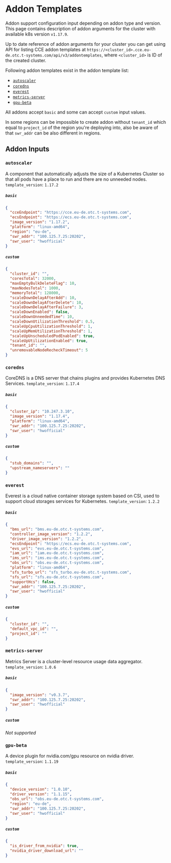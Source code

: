 # Addon Templates

Addon support configuration input depending on addon type and version. This page contains description of addon arguments
for the cluster with available k8s version `v1.17.9`.

Up to date reference of addon arguments for your cluster you can get using API for listing CCE addon templates
at `https://<cluster_id>.cce.eu-de.otc.t-systems.com/api/v3/addontemplates`, where `<cluster_id>` is ID of the created
cluster.

Following addon templates exist in the addon template list:

- [`autoscaler`](#autoscaler)
- [`coredns`](#coredns)
- [`everest`](#everest)
- [`metrics-server`](#metrics-server)
- [`gpu-beta`](#gpu-beta)

All addons accept `basic` and some can accept `custom` input values.

In some regions can be impossible to create addon without `tenant_id` which equal to `project_id` of the region you're deploying into,
also be aware of that `swr_addr` can be also different in regions.

## Addon Inputs

### `autoscaler`

A component that automatically adjusts the size of a Kubernetes Cluster so that all pods have a place to run and there
are no unneeded nodes.
`template_version`: `1.17.2`

##### `basic`

```json
{
  "cceEndpoint": "https://cce.eu-de.otc.t-systems.com",
  "ecsEndpoint": "https://ecs.eu-de.otc.t-systems.com",
  "image_version": "1.17.2",
  "platform": "linux-amd64",
  "region": "eu-de",
  "swr_addr": "100.125.7.25:20202",
  "swr_user": "hwofficial"
}
```

##### `custom`

```json
{
  "cluster_id": "",
  "coresTotal": 32000,
  "maxEmptyBulkDeleteFlag": 10,
  "maxNodesTotal": 1000,
  "memoryTotal": 128000,
  "scaleDownDelayAfterAdd": 10,
  "scaleDownDelayAfterDelete": 10,
  "scaleDownDelayAfterFailure": 3,
  "scaleDownEnabled": false,
  "scaleDownUnneededTime": 10,
  "scaleDownUtilizationThreshold": 0.5,
  "scaleUpCpuUtilizationThreshold": 1,
  "scaleUpMemUtilizationThreshold": 1,
  "scaleUpUnscheduledPodEnabled": true,
  "scaleUpUtilizationEnabled": true,
  "tenant_id": "",
  "unremovableNodeRecheckTimeout": 5
}
```

### `coredns`

CoreDNS is a DNS server that chains plugins and provides Kubernetes DNS Services.
`template_version`: `1.17.4`

##### `basic`

```json
{
  "cluster_ip": "10.247.3.10",
  "image_version": "1.17.4",
  "platform": "linux-amd64",
  "swr_addr": "100.125.7.25:20202",
  "swr_user": "hwofficial"
}
```

##### `custom`

```json
{
  "stub_domains": "",
  "upstream_nameservers": ""
}
```

### `everest`

Everest is a cloud native container storage system based on CSI, used to support cloud storages services for Kubernetes.
`template_version`: `1.2.2`

##### `basic`

```json
{
  "bms_url": "bms.eu-de.otc.t-systems.com",
  "controller_image_version": "1.2.2",
  "driver_image_version": "1.2.2",
  "ecsEndpoint": "https://ecs.eu-de.otc.t-systems.com",
  "evs_url": "evs.eu-de.otc.t-systems.com",
  "iam_url": "iam.eu-de.otc.t-systems.com",
  "ims_url": "ims.eu-de.otc.t-systems.com",
  "obs_url": "obs.eu-de.otc.t-systems.com",
  "platform": "linux-amd64",
  "sfs_turbo_url": "sfs_turbo.eu-de.otc.t-systems.com",
  "sfs_url": "sfs.eu-de.otc.t-systems.com",
  "supportHcs": false,
  "swr_addr": "100.125.7.25:20202",
  "swr_user": "hwofficial"
}
```

##### `custom`

```json
{
  "cluster_id": "",
  "default_vpc_id": "",
  "project_id": ""
}
```

### `metrics-server`

Metrics Server is a cluster-level resource usage data aggregator.
`template_version`: `1.0.6`

##### `basic`

```json
{
  "image_version": "v0.3.7",
  "swr_addr": "100.125.7.25:20202",
  "swr_user": "hwofficial"
}
```

##### `custom`

_Not supported_

### `gpu-beta`

A device plugin for nvidia.com/gpu resource on nvidia driver.
`template_version`: `1.1.19`

##### `basic`

```json
{
  "device_version": "1.0.10",
  "driver_version": "1.1.15",
  "obs_url": "obs.eu-de.otc.t-systems.com",
  "region": "eu-de",
  "swr_addr": "100.125.7.25:20202",
  "swr_user": "hwofficial"
}
```

##### `custom`

```json
{
  "is_driver_from_nvidia": true,
  "nvidia_driver_download_url": ""
}
```
